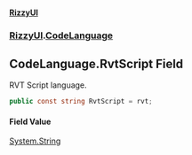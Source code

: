 #### [RizzyUI](index 'index')
### [RizzyUI](RizzyUI 'RizzyUI').[CodeLanguage](RizzyUI.CodeLanguage 'RizzyUI.CodeLanguage')

## CodeLanguage.RvtScript Field

RVT Script language.

```csharp
public const string RvtScript = rvt;
```

#### Field Value
[System.String](https://docs.microsoft.com/en-us/dotnet/api/System.String 'System.String')